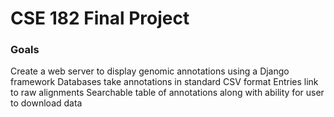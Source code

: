 # CSE 182 Final Project
### Goals
Create a web server to display genomic annotations using a Django framework
Databases take annotations in standard CSV format
Entries link to raw alignments
Searchable table of annotations along with ability for user to download data
